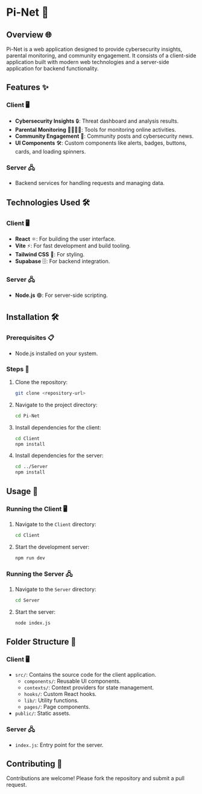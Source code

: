 # Pi-Net 🚀

## Overview 🌐
Pi-Net is a web application designed to provide cybersecurity insights, parental monitoring, and community engagement. It consists of a client-side application built with modern web technologies and a server-side application for backend functionality.

## Features ✨
### Client 🖥️
- **Cybersecurity Insights** 🔒: Threat dashboard and analysis results.
- **Parental Monitoring** 👨‍👩‍👧‍👦: Tools for monitoring online activities.
- **Community Engagement** 🤝: Community posts and cybersecurity news.
- **UI Components** 🛠️: Custom components like alerts, badges, buttons, cards, and loading spinners.

### Server 🖧
- Backend services for handling requests and managing data.

## Technologies Used 🛠️
### Client 🖥️
- **React** ⚛️: For building the user interface.
- **Vite** ⚡: For fast development and build tooling.
- **Tailwind CSS** 🎨: For styling.
- **Supabase** 🗄️: For backend integration.

### Server 🖧
- **Node.js** 🟢: For server-side scripting.

## Installation 🛠️
### Prerequisites 📋
- Node.js installed on your system.

### Steps 🧭
1. Clone the repository:
   ```bash
   git clone <repository-url>
   ```
2. Navigate to the project directory:
   ```bash
   cd Pi-Net
   ```
3. Install dependencies for the client:
   ```bash
   cd Client
   npm install
   ```
4. Install dependencies for the server:
   ```bash
   cd ../Server
   npm install
   ```

## Usage 🚀
### Running the Client 🖥️
1. Navigate to the `Client` directory:
   ```bash
   cd Client
   ```
2. Start the development server:
   ```bash
   npm run dev
   ```

### Running the Server 🖧
1. Navigate to the `Server` directory:
   ```bash
   cd Server
   ```
2. Start the server:
   ```bash
   node index.js
   ```

## Folder Structure 📂
### Client 🖥️
- `src/`: Contains the source code for the client application.
  - `components/`: Reusable UI components.
  - `contexts/`: Context providers for state management.
  - `hooks/`: Custom React hooks.
  - `lib/`: Utility functions.
  - `pages/`: Page components.
- `public/`: Static assets.

### Server 🖧
- `index.js`: Entry point for the server.

## Contributing 🤝
Contributions are welcome! Please fork the repository and submit a pull request.

